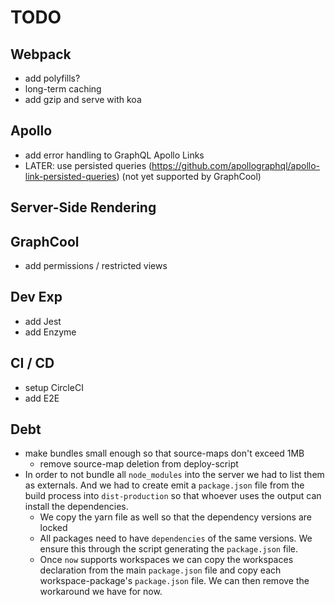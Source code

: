 # TODO

## Webpack

* add polyfills?
* long-term caching
* add gzip and serve with koa

## Apollo

* add error handling to GraphQL Apollo Links
* LATER: use persisted queries (https://github.com/apollographql/apollo-link-persisted-queries) (not yet supported by GraphCool)

## Server-Side Rendering

## GraphCool

* add permissions / restricted views

## Dev Exp

* add Jest
* add Enzyme

## CI / CD

* setup CircleCI
* add E2E

## Debt

* make bundles small enough so that source-maps don't exceed 1MB
  * remove source-map deletion from deploy-script
* In order to not bundle all `node_modules` into the server we had to list them as externals. And we had to create emit a `package.json` file from the build process into `dist-production` so that whoever uses the output can install the dependencies.
  * We copy the yarn file as well so that the dependency versions are locked
  * All packages need to have `dependencies` of the same versions. We ensure this through the script generating the `package.json` file.
  * Once `now` supports workspaces we can copy the workspaces declaration from the main `package.json` file and copy each workspace-package's `package.json` file. We can then remove the workaround we have for now.
